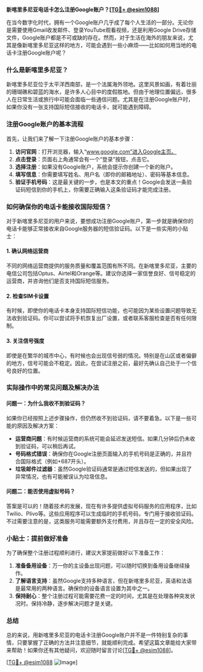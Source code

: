 **新喀里多尼亚电话卡怎么注册Google账户？[[TG💪+ @esim1088](https://t.me/s/esim1088)]**

在当今数字化时代，拥有一个Google账户几乎成了每个人生活的一部分。无论你是需要使用Gmail收发邮件、登录YouTube观看视频，还是利用Google Drive存储文件，Google账户都是不可或缺的存在。然而，对于生活在海外的朋友来说，尤其是像新喀里多尼亚这样的地方，可能会遇到一些小麻烦——比如如何用当地的电话卡注册Google账户呢？

### 什么是新喀里多尼亚？
新喀里多尼亚位于太平洋西南部，是一个法属海外领地。这里风景如画，有着壮丽的珊瑚礁和碧蓝的海水，是许多人心目中的度假胜地。但由于地理位置偏远，很多人在日常生活或旅行中可能会面临一些通信问题。尤其是在注册Google账户时，如果你没有一张支持国际短信接收的电话卡，就可能遇到障碍。

### 注册Google账户的基本流程

首先，让我们来了解一下注册Google账户的基本步骤：

1. **访问官网**：打开浏览器，输入“www.google.com”进入Google主页。
2. **点击登录**：页面右上角通常会有一个“登录”按钮，点击它。
3. **选择注册**：如果没有Google账户，系统会提示你创建一个新的账户。
4. **填写信息**：你需要填写姓名、用户名（即你的邮箱地址）、密码等基本信息。
5. **验证手机号码**：这是最关键的一步，也是本文的重点！Google会发送一条验证码短信到你的手机上，你需要正确输入这条验证码才能完成注册。

### 如何确保你的电话卡能接收国际短信？

对于新喀里多尼亚的用户来说，要想成功注册Google账户，第一步就是确保你的电话卡能够正常接收来自Google服务器的短信验证码。以下是一些实用的小贴士：

#### 1. 确认网络运营商
不同的网络运营商提供的服务质量和覆盖范围有所不同。在新喀里多尼亚，主要的电信公司包括Optus、Airtel和Orange等。建议你选择一家信誉良好、信号稳定的运营商，并咨询他们是否支持国际短信服务。

#### 2. 检查SIM卡设置
有时候，即使你的电话卡本身支持国际短信功能，也可能因为某些设置问题导致无法收到验证码。你可以尝试将手机恢复出厂设置，或者联系客服检查是否有任何限制。

#### 3. 关注信号强度
即使是在繁华的城市中心，有时候也会出现信号弱的情况。特别是在山区或者偏僻的地方，信号可能会不稳定。因此，在尝试注册之前，最好先确认自己处于一个信号良好的位置。

### 实际操作中的常见问题及解决办法

#### 问题一：为什么我收不到验证码？
如果你已经按照上述步骤操作，但仍然收不到验证码，请不要着急。以下是一些可能的原因及解决方案：

- **运营商问题**：有时候运营商的系统可能会延迟发送短信。如果几分钟后仍未收到验证码，可以稍后再试。
- **号码格式错误**：确保你在Google注册页面输入的手机号码是正确的，并且符合国际格式（例如+687开头）。
- **垃圾邮件过滤器**：虽然Google验证码通常是通过短信发送的，但如果出现了异常情况，也有可能被误认为垃圾信息。

#### 问题二：能否使用虚拟号码？
答案是可以的！随着技术的发展，现在有许多提供虚拟号码服务的应用程序，比如Twilio、Plivo等。这些应用程序可以生成临时的手机号码，专门用于接收验证码。不过需要注意的是，这类服务可能需要额外支付费用，并且存在一定的安全风险。

### 小贴士：提前做好准备

为了确保整个注册过程顺利进行，建议大家提前做好以下准备工作：

1. **准备备用设备**：万一你的主设备出现问题，可以随时切换到备用设备继续操作。
2. **了解语言支持**：虽然Google支持多种语言，但在新喀里多尼亚，英语和法语是最常用的两种语言。确保你的设备语言设置为其中之一。
3. **保持耐心**：整个注册过程可能需要花费一定的时间，尤其是在处理各种突发状况时。保持冷静，逐步解决问题才是关键。

### 总结

总的来说，用新喀里多尼亚的电话卡注册Google账户并不是一件特别复杂的事情，只要掌握了正确的方法并注意细节，就能顺利完成。希望这篇文章能给大家带来帮助！如果你还有其他疑问，欢迎随时留言讨论[[TG💪+ @esim1088](https://t.me/s/esim1088)]。

[[TG💪+ @esim1088](https://t.me/s/esim1088) ![Image](https://i.postimg.cc/4NQfJmqS/Snipaste-2025-05-13-00-14-12.png)]